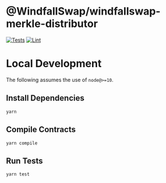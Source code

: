 # @WindfallSwap/windfallswap-merkle-distributor

[![Tests](https://github.com/WindfallSwap/windfallswap-merkle-distributor/workflows/Tests/badge.svg)](https://github.com/WindfallSwap/windfallswap-merkle-distributor/actions?query=workflow%3ATests)
[![Lint](https://github.com/WindfallSwap/windfallswap-merkle-distributor/workflows/Lint/badge.svg)](https://github.com/WindfallSwap/windfallswap-merkle-distributor/actions?query=workflow%3ALint)

# Local Development

The following assumes the use of `node@>=10`.

## Install Dependencies

`yarn`

## Compile Contracts

`yarn compile`

## Run Tests

`yarn test`
